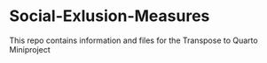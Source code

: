 # Social-Exlusion-Measures
This repo contains information and files for the Transpose to Quarto Miniproject
